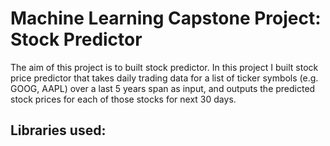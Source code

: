 # Machine Learning Capstone Project: Stock Predictor
The aim of this project is to built stock predictor.
In this project I built stock price predictor that takes daily trading data for a list of ticker symbols (e.g.
GOOG, AAPL) over a last 5 years span as input, and outputs the predicted stock prices for each of those stocks for next 30 days.

## Libraries used:
